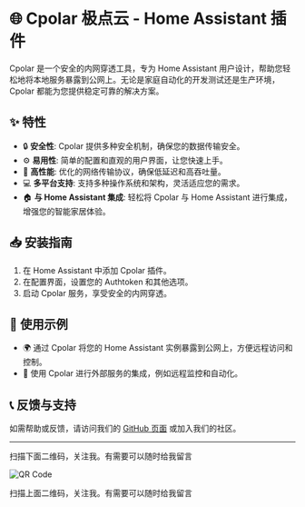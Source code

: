 # 🌐 Cpolar 极点云 - Home Assistant 插件

Cpolar 是一个安全的内网穿透工具，专为 Home Assistant 用户设计，帮助您轻松地将本地服务暴露到公网上。无论是家庭自动化的开发测试还是生产环境，Cpolar 都能为您提供稳定可靠的解决方案。

## ✨ 特性

- 🔒 **安全性**: Cpolar 提供多种安全机制，确保您的数据传输安全。
- ⚙️ **易用性**: 简单的配置和直观的用户界面，让您快速上手。
- 🚀 **高性能**: 优化的网络传输协议，确保低延迟和高吞吐量。
- 💻 **多平台支持**: 支持多种操作系统和架构，灵活适应您的需求。
- 🏠 **与 Home Assistant 集成**: 轻松将 Cpolar 与 Home Assistant 进行集成，增强您的智能家居体验。

## 📥 安装指南

1. 在 Home Assistant 中添加 Cpolar 插件。
2. 在配置界面，设置您的 Authtoken 和其他选项。
3. 启动 Cpolar 服务，享受安全的内网穿透。

## 🔧 使用示例

- 🌍 通过 Cpolar 将您的 Home Assistant 实例暴露到公网上，方便远程访问和控制。
- 🔗 使用 Cpolar 进行外部服务的集成，例如远程监控和自动化。

## 📞 反馈与支持

如需帮助或反馈，请访问我们的 [GitHub 页面](https://github.com/djhui/hassio-addons) 或加入我们的社区。

---

扫描下面二维码，关注我。有需要可以随时给我留言

![QR Code](https://gitee.com/desmond_GT/hassio-addons/raw/main/WeChat_QRCode.png)

扫描上面二维码，关注我。有需要可以随时给我留言